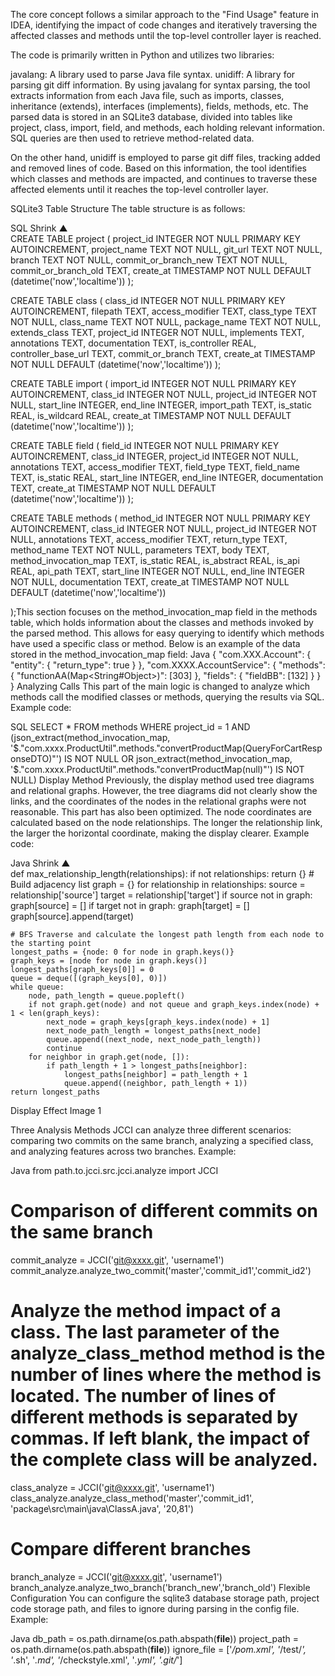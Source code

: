 The core concept follows a similar approach to the "Find Usage" feature in IDEA, identifying the impact of code changes and iteratively traversing the affected classes and methods until the top-level controller layer is reached.

The code is primarily written in Python and utilizes two libraries:

javalang: A library used to parse Java file syntax.
unidiff: A library for parsing git diff information.
By using javalang for syntax parsing, the tool extracts information from each Java file, such as imports, classes, inheritance (extends), interfaces (implements), fields, methods, etc. The parsed data is stored in an SQLite3 database, divided into tables like project, class, import, field, and methods, each holding relevant information. SQL queries are then used to retrieve method-related data.

On the other hand, unidiff is employed to parse git diff files, tracking added and removed lines of code. Based on this information, the tool identifies which classes and methods are impacted, and continues to traverse these affected elements until it reaches the top-level controller layer.

SQLite3 Table Structure
The table structure is as follows:

SQL
Shrink ▲   
CREATE TABLE project (
	project_id INTEGER NOT NULL PRIMARY KEY AUTOINCREMENT,
	project_name TEXT NOT NULL,
    git_url TEXT NOT NULL,
    branch TEXT NOT NULL,
    commit_or_branch_new TEXT NOT NULL,
    commit_or_branch_old TEXT,
    create_at TIMESTAMP NOT NULL DEFAULT (datetime('now','localtime'))
);

CREATE TABLE class (
	class_id INTEGER NOT NULL PRIMARY KEY AUTOINCREMENT,
	filepath TEXT,
	access_modifier TEXT,
	class_type TEXT NOT NULL,
	class_name TEXT NOT NULL,
	package_name TEXT NOT NULL,
	extends_class TEXT,
	project_id INTEGER NOT NULL,
	implements TEXT,
	annotations TEXT,
	documentation TEXT,
	is_controller REAL,
	controller_base_url TEXT,
	commit_or_branch TEXT,
	create_at TIMESTAMP NOT NULL DEFAULT (datetime('now','localtime'))
);

CREATE TABLE import (
	import_id INTEGER NOT NULL PRIMARY KEY AUTOINCREMENT,
	class_id INTEGER NOT NULL,
	project_id INTEGER NOT NULL,
	start_line INTEGER,
	end_line INTEGER,
	import_path TEXT,
	is_static REAL,
	is_wildcard REAL,
    create_at TIMESTAMP NOT NULL DEFAULT (datetime('now','localtime'))
);

CREATE TABLE field (
	field_id INTEGER NOT NULL PRIMARY KEY AUTOINCREMENT,
	class_id INTEGER,
	project_id INTEGER NOT NULL,
	annotations TEXT,
	access_modifier TEXT,
	field_type TEXT,
	field_name TEXT,
	is_static REAL,
	start_line INTEGER,
	end_line INTEGER,
	documentation TEXT,
    create_at TIMESTAMP NOT NULL DEFAULT (datetime('now','localtime'))
);


CREATE TABLE methods (
	method_id INTEGER NOT NULL PRIMARY KEY AUTOINCREMENT,
	class_id INTEGER NOT NULL,
	project_id INTEGER NOT NULL,
	annotations TEXT,
	access_modifier TEXT,
	return_type TEXT,
	method_name TEXT NOT NULL,
	parameters TEXT,
	body TEXT,
	method_invocation_map TEXT,
	is_static REAL,
	is_abstract REAL,
	is_api REAL,
	api_path TEXT,
	start_line INTEGER NOT NULL,
	end_line INTEGER NOT NULL,
	documentation TEXT,
    create_at TIMESTAMP NOT NULL DEFAULT (datetime('now','localtime'))
    
);This section focuses on the method_invocation_map field in the methods table, which holds information about the classes and methods invoked by the parsed method. This allows for easy querying to identify which methods have used a specific class or method. Below is an example of the data stored in the method_invocation_map field:
Java
{
	"com.XXX.Account": {
		"entity": {
			"return_type": true
		}
	},
	"com.XXXX.AccountService": {
		"methods": {
			"functionAA(Map<String#Object>)": [303]
		},
		"fields": {
			"fieldBB": [132]
		}
	}
}
Analyzing Calls
This part of the main logic is changed to analyze which methods call the modified classes or methods, querying the results via SQL. Example code:

SQL
SELECT
	*
FROM
	methods
WHERE
	project_id = 1
	AND (json_extract(method_invocation_map,
	'$."com.xxxx.ProductUtil".methods."convertProductMap(QueryForCartResponseDTO)"') IS NOT NULL
	OR json_extract(method_invocation_map,
	'$."com.xxxx.ProductUtil".methods."convertProductMap(null)"') IS NOT NULL)
Display Method
Previously, the display method used tree diagrams and relational graphs. However, the tree diagrams did not clearly show the links, and the coordinates of the nodes in the relational graphs were not reasonable. This part has also been optimized. The node coordinates are calculated based on the node relationships. The longer the relationship link, the larger the horizontal coordinate, making the display clearer. Example code:

Java
Shrink ▲   
def max_relationship_length(relationships):
    if not relationships:
        return {}
    # Build adjacency list
    graph = {}
    for relationship in relationships:
        source = relationship['source']
        target = relationship['target']
        if source not in graph:
            graph[source] = []
        if target not in graph:
            graph[target] = []
        graph[source].append(target)

    # BFS Traverse and calculate the longest path length from each node to the starting point
    longest_paths = {node: 0 for node in graph.keys()}
    graph_keys = [node for node in graph.keys()]
    longest_paths[graph_keys[0]] = 0
    queue = deque([(graph_keys[0], 0)])
    while queue:
        node, path_length = queue.popleft()
        if not graph.get(node) and not queue and graph_keys.index(node) + 1 < len(graph_keys):
            next_node = graph_keys[graph_keys.index(node) + 1]
            next_node_path_length = longest_paths[next_node]
            queue.append((next_node, next_node_path_length))
            continue
        for neighbor in graph.get(node, []):
            if path_length + 1 > longest_paths[neighbor]:
                longest_paths[neighbor] = path_length + 1
                queue.append((neighbor, path_length + 1))
    return longest_paths
Display Effect
Image 1

Three Analysis Methods
JCCI can analyze three different scenarios: comparing two commits on the same branch, analyzing a specified class, and analyzing features across two branches. Example:

Java
from path.to.jcci.src.jcci.analyze import JCCI

# Comparison of different commits on the same branch
commit_analyze = JCCI('git@xxxx.git', 'username1')
commit_analyze.analyze_two_commit('master','commit_id1','commit_id2')

# Analyze the method impact of a class. The last parameter of the analyze_class_method method is the number of lines where the method is located. The number of lines of different methods is separated by commas. If left blank, the impact of the complete class will be analyzed.
class_analyze = JCCI('git@xxxx.git', 'username1')
class_analyze.analyze_class_method('master','commit_id1', 'package\src\main\java\ClassA.java', '20,81')

# Compare different branches
branch_analyze = JCCI('git@xxxx.git', 'username1')
branch_analyze.analyze_two_branch('branch_new','branch_old')
Flexible Configuration
You can configure the sqlite3 database storage path, project code storage path, and files to ignore during parsing in the config file. Example:

Java
db_path = os.path.dirname(os.path.abspath(__file__))
project_path = os.path.dirname(os.path.abspath(__file__))
ignore_file = ['*/pom.xml', '*/test/*', '*.sh', '*.md', '*/checkstyle.xml', '*.yml', '.git/*']

